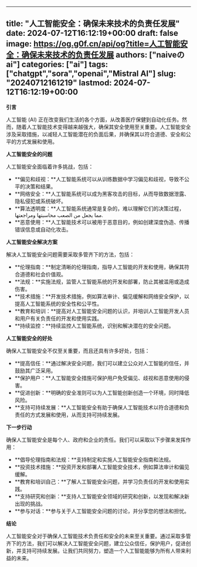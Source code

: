 
---
title: "人工智能安全：确保未来技术的负责任发展"
date: 2024-07-12T16:12:19+00:00
draft: false
image: https://og.g0f.cn/api/og?title=人工智能安全：确保未来技术的负责任发展
authors: ["naiveのai"]
categories: ["ai"]
tags: ["chatgpt","sora","openai","Mistral AI"]
slug: "20240712161219"
lastmod: 2024-07-12T16:12:19+00:00
---
**引言**

人工智能 (AI) 正在改变我们生活的各个方面，从改善医疗保健到自动化任务。然而，随着人工智能技术变得越来越强大，确保其安全使用至关重要。人工智能安全涉及采取措施，以减轻人工智能潜在的负面后果，并确保其以符合道德、安全和公平的方式发展和使用。

**人工智能安全的问题**

人工智能安全面临着许多挑战，包括：

- **偏见和歧视：**人工智能系统可以从训练数据中学习偏见和歧视，导致不公平的决策和结果。
- **网络安全：**人工智能系统可以成为黑客攻击的目标，从而导致数据泄露、隐私侵犯或系统破坏。
- **算法透明度：**人工智能系统通常是复杂的，难以理解它们的决策过程， مما يجعل من الصعب محاسبتها ومراجعتها.
- **恶意使用：**人工智能技术可以被用于恶意目的，例如创建深度伪造、传播错误信息或自动化攻击。

**人工智能安全解决方案**

解决人工智能安全问题需要采取多管齐下的方法，包括：

- **伦理指南：**制定清晰的伦理指南，指导人工智能的开发和使用，确保其符合道德和社会价值观。
- **法规：**实施法规，监管人工智能系统的开发和部署，防止其被滥用或造成伤害。
- **技术措施：**开发技术措施，例如算法审计、偏见缓解和网络安全保护，以提高人工智能系统的安全性和公平性。
- **教育和培训：**提高对人工智能安全问题的认识，并培训人工智能开发人员和用户有关负责任的开发和使用实践。
- **持续监控：**持续监控人工智能系统，识别和解决潜在的安全问题。

**人工智能安全的好处**

确保人工智能安全不仅至关重要，而且还具有许多好处，包括：

- **提高信任：**通过解决安全问题，我们可以建立公众对人工智能的信任，并鼓励其广泛采用。
- **保护用户：**人工智能安全措施可保护用户免受偏见、歧视和恶意使用的侵害。
- **促进创新：**明确的安全准则可以为人工智能创新创造一个环境，同时降低风险。
- **支持可持续发展：**人工智能安全有助于确保人工智能技术以符合道德和负责任的方式发展和使用，从而支持可持续发展。

**下一步行动**

确保人工智能安全是每个人、政府和企业的责任。我们可以采取以下步骤来发挥作用：

- **倡导伦理指南和法规：**支持制定和实施人工智能安全指南和法规。
- **投资技术措施：**投资开发和部署人工智能安全技术，例如算法审计和偏见缓解。
- **教育和培训自己：**了解人工智能安全问题，并学习负责任的开发和使用实践。
- **支持研究和创新：**支持人工智能安全领域的研究和创新，以发现和解决新出现的挑战。
- **参与对话：**参与关于人工智能安全问题的讨论，并分享您的想法和担忧。

**结论**

人工智能安全对于确保人工智能技术负责任和安全的未来至关重要。通过采取多管齐下的方法，我们可以解决人工智能安全问题，建立公众信任，保护用户，促进创新，并支持可持续发展。让我们共同努力，塑造一个人工智能能够为所有人带来利益的未来。